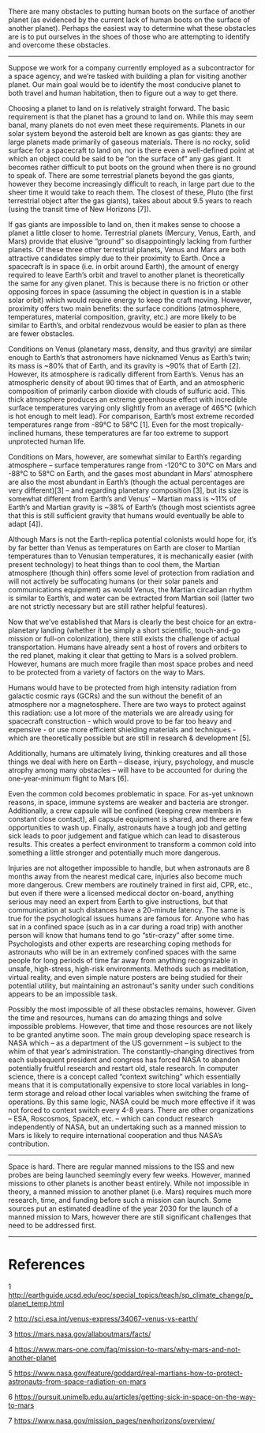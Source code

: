 There are many obstacles to putting human boots on the surface of another planet (as evidenced by the current lack of human boots on the surface of another planet). Perhaps the easiest way to determine what these obstacles are is to put ourselves in the shoes of those who are attempting to identify and overcome these obstacles.

-----

Suppose we work for a company currently employed as a subcontractor for a space agency, and we’re tasked with building a plan for visiting another planet. Our main goal would be to identify the most conducive planet to both travel and human habitation, then to figure out a way to get there.

Choosing a planet to land on is relatively straight forward. The basic requirement is that the planet has a ground to land on. While this may seem banal, many planets do not even meet these requirements. Planets in our solar system beyond the asteroid belt are known as gas giants: they are large planets made primarily of gaseous materials. There is no rocky, solid surface for a spacecraft to land on, nor is there even a well-defined point at which an object could be said to be “on the surface of” any gas giant. It becomes rather difficult to put boots on the ground when there is no ground to speak of. There are some terrestrial planets beyond the gas giants, however they become increasingly difficult to reach, in large part due to the sheer time it would take to reach them. The closest of these, Pluto (the first terrestrial object after the gas giants), takes about about 9.5 years to reach (using the transit time of New Horizons [7]).

If gas giants are impossible to land on, then it makes sense to choose a planet a little closer to home. Terrestrial planets (Mercury, Venus, Earth, and Mars) provide that elusive “ground” so disappointingly lacking from further planets. Of these three other terrestrial planets, Venus and Mars are both attractive candidates simply due to their proximity to Earth. Once a spacecraft is in space (i.e. in orbit around Earth), the amount of energy required to leave Earth’s orbit and travel to another planet is theoretically the same for any given planet. This is because there is no friction or other opposing forces in space (assuming the object in question is in a stable solar orbit) which would require energy to keep the craft moving. However, proximity offers two main benefits: the surface conditions (atmosphere, temperatures, material composition, gravity, etc.) are more likely to be similar to Earth’s, and orbital rendezvous would be easier to plan as there are fewer obstacles.

Conditions on Venus (planetary mass, density, and thus gravity) are similar enough to Earth’s that astronomers have nicknamed Venus as Earth’s twin; its mass is ~80% that of Earth, and its gravity is ~90% that of Earth [2]. However, its atmosphere is radically different from Earth’s. Venus has an atmospheric density of about 90 times that of Earth, and an atmospheric composition of primarily carbon dioxide with clouds of sulfuric acid. This thick atmosphere produces an extreme greenhouse effect with incredible surface temperatures varying only slightly from an average of 465°C (which is hot enough to melt lead). For comparison, Earth’s most extreme recorded temperatures range from -89°C to 58°C [1]. Even for the most tropically-inclined humans, these temperatures are far too extreme to support unprotected human life.

Conditions on Mars, however, are somewhat similar to Earth’s regarding atmosphere – surface temperatures range from -120°C to 30°C on Mars and -88°C to 58°C on Earth, and the gases most abundant in Mars’ atmosphere are also the most abundant in Earth’s (though the actual percentages are very different)[3] – and regarding planetary composition [3], but its size is somewhat different from Earth’s and Venus’ – Martian mass is ~11% of Earth’s and Martian gravity is ~38% of Earth’s (though most scientists agree that this is still sufficient gravity that humans would eventually be able to adapt [4]).

Although Mars is not the Earth-replica potential colonists would hope for, it’s by far better than Venus as temperatures on Earth are closer to Martian temperatures than to Venusian temperatures, it is mechanically easier (with present technology) to heat things than to cool them, the Martian atmosphere (though thin) offers some level of protection from radiation and will not actively be suffocating humans (or their solar panels and communications equipment) as would Venus, the Martian circadian rhythm is similar to Earth’s, and water can be extracted from Martian soil (latter two are not strictly necessary but are still rather helpful features).

Now that we’ve established that Mars is clearly the best choice for an extra-planetary landing (whether it be simply a short scientific, touch-and-go mission or full-on colonization), there still exists the challenge of actual transportation. Humans have already sent a host of rovers and orbiters to the red planet, making it clear that getting to Mars is a solved problem. However, humans are much more fragile than most space probes and need to be protected from a variety of factors on the way to Mars.

Humans would have to be protected from high intensity radiation from galactic cosmic rays (GCRs) and the sun without the benefit of an atmosphere nor a magnetosphere. There are two ways to protect against this radiation: use a lot more of the materials we are already using for spacecraft construction - which would prove to be far too heavy and expensive - or use more efficient shielding materials and techniques - which are theoretically possible but are still in research & development [5].

Additionally, humans are ultimately living, thinking creatures and all those things we deal with here on Earth – disease, injury, psychology, and muscle atrophy among many obstacles – will have to be accounted for during the one-year-minimum flight to Mars [6].

Even the common cold becomes problematic in space. For as-yet unknown reasons, in space, immune systems are weaker and bacteria are stronger. Additionally, a crew capsule will be confined (keeping crew members in constant close contact), all capsule equipment is shared, and there are few opportunities to wash up. Finally, astronauts have a tough job and getting sick leads to poor judgement and fatigue which can lead to disasterous results. This creates a perfect environment to transform a common cold into something a little stronger and potentially much more dangerous.

Injuries are not altogether impossible to handle, but when astronauts are 8 months away from the nearest medical care, injuries also become much more dangerous. Crew members are routinely trained in first aid, CPR, etc., but even if there were a licensed mediccal doctor on-board, anything serious may need an expert from Earth to give instructions, but that communication at such distances have a 20-minute latency. The same is true for the psychological issues humans are famous for. Anyone who has sat in a confined space (such as in a car during a road trip) with another person will know that humans tend to go “stir-crazy” after some time. Psychologists and other experts are researching coping methods for astronauts who will be in an extremely confined spaces with the same people for long periods of time far away from anything recognizable in unsafe, high-stress, high-risk environments. Methods such as meditation, virtual reality, and even simple nature posters are being studied for their potential utility, but maintaining an astronaut's sanity under such conditions appears to be an impossible task.

Possibly the most impossible of all these obstacles remains, however. Given the time and resources, humans can do amazing things and solve impossible problems. However, that time and those resources are not likely to be granted anytime soon. The main group developing space research is NASA which – as a department of the US government – is subject to the whim of that year’s administration. The constantly-changing directives from each subsequent president and congress has forced NASA to abandon potentially fruitful research and restart old, stale research. In computer science, there is a concept called “context switching” which essentially means that it is computationally expensive to store local variables in long-term storage and reload other local variables when switching the frame of operations. By this same logic, NASA could be much more effective if it was not forced to context switch every 4-8 years. There are other organizations – ESA, Roscosmos, SpaceX, etc. – which can conduct research independently of NASA, but an undertaking such as a manned mission to Mars is likely to require international cooperation and thus NASA’s contribution.

-----

Space is hard. There are regular manned missions to the ISS and new probes are being launched seemingly every few weeks. However, manned missions to other planets is another beast entirely. While not impossible in theory, a manned mission to another planet (i.e. Mars) requires much more research, time, and funding before such a mission can launch. Some sources put an estimated deadline of the year 2030 for the launch of a manned mission to Mars, however there are still significant challenges that need to be addressed first.

-----

# References

1 http://earthguide.ucsd.edu/eoc/special_topics/teach/sp_climate_change/p_planet_temp.html

2 http://sci.esa.int/venus-express/34067-venus-vs-earth/

3 https://mars.nasa.gov/allaboutmars/facts/

4 https://www.mars-one.com/faq/mission-to-mars/why-mars-and-not-another-planet

5 https://www.nasa.gov/feature/goddard/real-martians-how-to-protect-astronauts-from-space-radiation-on-mars

6 https://pursuit.unimelb.edu.au/articles/getting-sick-in-space-on-the-way-to-mars

7 https://www.nasa.gov/mission_pages/newhorizons/overview/
